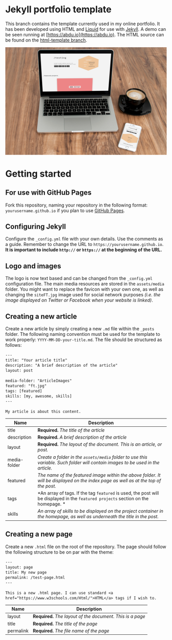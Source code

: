
# Jekyll portfolio template
This branch contains the template currently used in my online portfolio. It has been developed using HTML and [Liquid](https://shopify.github.io/liquid/) for use with [Jekyll](https://jekyllrb.com/). A demo can be seen running at [https://abdu.io](https://abdu.io).
The HTML source can be found on the [html-template branch](https://github.com/abdullahibneat/abdullahibneat.github.io/tree/html-template).

![Render of the template](https://raw.githubusercontent.com/abdullahibneat/abdullahibneat.github.io/jekyll-template/render.jpg)

# Getting started

## For use with GitHub Pages
Fork this repository, naming your repository in the following format: `yourusername.github.io` if you plan to use [GitHub Pages](https://pages.github.com/).

## Configuring Jekyll
Configure the `_config.yml` file with your own details. Use the comments as a guide. Remember to change the URL to `https://yourusername.github.io`. **It is important to include `http://` or `https://` at the beginning of the URL.**

## Logo and images
The logo is now text based and can be changed from the `_config.yml` configuration file.
The main media resources are stored in the `assets/media` folder. You might want to replace the favicon with your own one, as well as changing the `siteFT.jpg` image used for social network purposes *(i.e. the image displayed on Twitter or Facebook when your website is linked)*.

## Creating a new article
Create a new article by simply creating a new `.md` file within the `_posts` folder. The following naming convention must be used for the template to work properly: `YYYY-MM-DD-your-title.md`.
The file should be structured as follows:
```
---
title: "Your article title"
description: "A brief description of the article"
layout: post

media-folder: "ArticleImages"
featured: "ft.jpg"
tags: [featured]
skills: [my, awesome, skills]
---

My article is about this content.
```
| Name         | Description                                                                                                                                         |
|--------------|-----------------------------------------------------------------------------------------------------------------------------------------------------|
| title        | **Required.** *The title of the article*                                                                                                            |
| description  | **Required.** *A brief description of the article*                                                                                                  |
| layout       | **Required.** *The layout of the document. This is an article, or post.*                                                                            |
| media-folder | *Create a folder in the `assets/media` folder to use this variable. Such folder will contain images to be used in the article.*                     |
| featured     | *The name of the featured image within the above folder. It will be displayed on the index page as well as at the top of the post.*                 |
| tags         | *An array of tags. If the tag `featured` is used, the post will be displayed in the `featured projects` section on the homepage. *                  |
| skills       | *An array of skills to be displayed on the project container in the homepage, as well as underneath the title in the post.*                         |

## Creating a new page
Create a new `.html` file on the root of the repository. The page should follow the following structure to be on par with the theme:
```
---
layout: page
title: My new page
permalink: /test-page.html
---

This is a new .html page. I can use standard <a href="https://www.w3schools.com/Html/">HTML</a> tags if I wish to.
```
| Name      | Description                                                |
|-----------|------------------------------------------------------------|
| layout    | **Required.** *The layout of the document. This is a page* |
| title     | **Required.** *The title of the page*                      |
| permalink | **Required.** *The file name of the page*                  |
